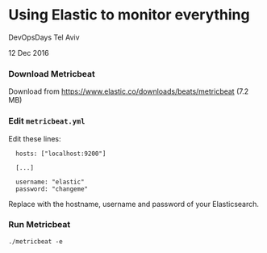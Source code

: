 # Using Elastic to monitor everything
DevOpsDays Tel Aviv

12 Dec 2016

### Download Metricbeat
Download from https://www.elastic.co/downloads/beats/metricbeat (7.2 MB)

### Edit `metricbeat.yml`
Edit these lines:
```
  hosts: ["localhost:9200"]
  
  [...]
  
  username: "elastic"
  password: "changeme"
```

Replace with the hostname, username and password of your Elasticsearch.

### Run Metricbeat
```
./metricbeat -e
```
